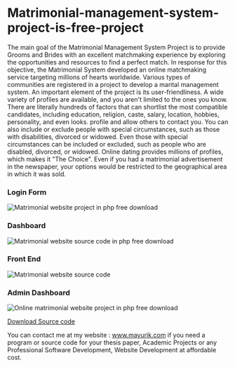 # Matrimonial-management-system-project-is-free-project
The main goal of the Matrimonial Management System Project is to provide Grooms and Brides with an excellent matchmaking experience by exploring the opportunities and resources to find a perfect match. In response for this objective, the Matrimonial System developed an online matchmaking service targeting millions of hearts worldwide. Various types of communities are registered in a project to develop a marital management system. An important element of the project is its user-friendliness. A wide variety of profiles are available, and you aren't limited to the ones you know. There are literally hundreds of factors that can shortlist the most compatible candidates, including education, religion, caste, salary, location, hobbies, personality, and even looks. profile and allow others to contact you. You can also include or exclude people with special circumstances, such as those with disabilities, divorced or widowed. Even those with special circumstances can be included or excluded, such as people who are disabled, divorced, or widowed. Online dating provides millions of profiles, which makes it "The Choice". Even if you had a matrimonial advertisement in the newspaper, your options would be restricted to the geographical area in which it was sold.

<h3>Login Form</h3>
<img src="https://mayurik.com/uploads/P1748/Matrimonial%20website%20project%20in%20php%20free%20download.jpg" alt="Matrimonial website project in php free download">


<h3>Dashboard</h3>
<img src="https://mayurik.com/uploads/P1748/Matrimonial%20website%20source%20code%20in%20php%20free%20download.jpg" alt="Matrimonial website source code in php free download">


<h3>Front End</h3>
<img src="https://mayurik.com/uploads/P1748/Matrimonial%20website%20source%20code.jpg" alt="Matrimonial website source code">


<h3>Admin Dashboard</h3>
<img src="https://mayurik.com/uploads/P1748/Online%20matrimonial%20website%20project%20in%20php%20free%20download.jpg" alt="Online matrimonial website project in php free download">


<a href="https://mayurik.com/source-code/P1748/matrimonial-management-system-project">Download Source code</a>

You can contact me at my website : www.mayurik.com if you need a program or source code for your thesis paper, Academic Projects or any Professional Software Development, Website Development at affordable cost.
